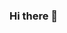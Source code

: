 ### Hi there 👋

<!--
**nikhil9066/nikhil9066** is a ✨ _special_ ✨ repository because its `README.md` (this file) appears on your GitHub profile.

Here are some ideas to get you started:

- 🔭 I’m currently working on ...
- 🌱 I’m currently learning ...
- 👯 I’m looking to collaborate on ...
- 🤔 I’m looking for help with ...
- 💬 Ask me about ...
- 📫 How to reach me: ...
- 😄 Pronouns: ...
- ⚡ Fun fact: ...

I'm Nikhil P Rao


![Anurag's GitHub stats](https://github-readme-stats.vercel.app/api?username=nikhil9066&show_icons=true)

-->
